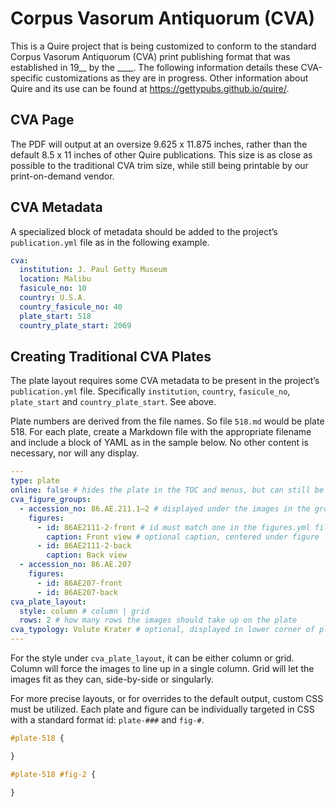 # Corpus Vasorum Antiquorum (CVA)

This is a Quire project that is being customized to conform to the standard Corpus Vasorum Antiquorum (CVA) print publishing format that was established in 19__ by the ____. The following information details these CVA-specific customizations as they are in progress. Other information about Quire and its use can be found at https://gettypubs.github.io/quire/.

## CVA Page

The PDF will output at an oversize 9.625 x 11.875 inches, rather than the default 8.5 x 11 inches of other Quire publications. This size is as close as possible to the traditional CVA trim size, while still being printable by our print-on-demand vendor.

## CVA Metadata

A specialized block of metadata should be added to the project’s `publication.yml` file as in the following example.

```yaml
cva:
  institution: J. Paul Getty Museum
  location: Malibu
  fasicule_no: 10
  country: U.S.A.
  country_fasicule_no: 40
  plate_start: 518
  country_plate_start: 2069
```

## Creating Traditional CVA Plates

The plate layout requires some CVA metadata to be present in the project’s `publication.yml` file. Specifically `institution`, `country`, `fasicule_no`, `plate_start` and `country_plate_start`. See above.

Plate numbers are derived from the file names. So file `518.md` would be plate 518. For each plate, create a Markdown file with the appropriate filename and include a block of YAML as in the sample below. No other content is necessary, nor will any display.

```yaml
---
type: plate
online: false # hides the plate in the TOC and menus, but can still be linked to
cva_figure_groups:
  - accession_no: 86.AE.211.1–2 # displayed under the images in the group
    figures:
      - id: 86AE2111-2-front # id must match one in the figures.yml file
        caption: Front view # optional caption, centered under figure
      - id: 86AE2111-2-back
        caption: Back view
  - accession_no: 86.AE.207
    figures:
      - id: 86AE207-front
      - id: 86AE207-back
cva_plate_layout:
  style: column # column | grid
  rows: 2 # how many rows the images should take up on the plate
cva_typology: Volute Krater # optional, displayed in lower corner of plate
---
```

For the style under `cva_plate_layout`, it can be either column or grid. Column will force the images to line up in a single column. Grid will let the images fit as they can, side-by-side or singularly.

For more precise layouts, or for overrides to the default output, custom CSS must be utilized. Each plate and figure can be individually targeted in CSS with a standard format id: `plate-###` and `fig-#`.

```css
#plate-518 {

}
```

```css
#plate-518 #fig-2 {

}
```
